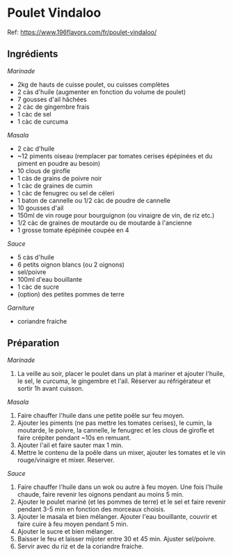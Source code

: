 # Poulet Vindaloo

Ref: https://www.196flavors.com/fr/poulet-vindaloo/

## Ingrédients

*Marinade*

* 2kg de hauts de cuisse poulet, ou cuisses complètes
* 2 càs d'huile (augmenter en fonction du volume de poulet)
* 7 gousses d'ail hâchées
* 2 càc de gingembre frais
* 1 càc de sel
* 1 càc de curcuma

*Masala*

* 2 càc d'huile
* ~12 piments oiseau (remplacer par tomates cerises épépinées et du piment en poudre au besoin)
* 10 clous de girofle
* 1 càs de grains de poivre noir
* 1 càc de graines de cumin
* 1 càc de fenugrec ou sel de céleri
* 1 baton de cannelle ou 1/2 càc de poudre de cannelle
* 10 gousses d'ail
* 150ml de vin rouge pour bourguignon (ou vinaigre de vin, de riz etc.)
* 1/2 càc de graines de moutarde ou de moutarde à l'ancienne
* 1 grosse tomate épépinée coupée en 4

*Sauce*

* 5 càs d'huile
* 6 petits oignon blancs (ou 2 oignons)
* sel/poivre
* 100ml d'eau bouillante
* 1 càc de sucre
* (option) des petites pommes de terre

*Garniture*

* coriandre fraiche

## Préparation

*Marinade*

1. La veille au soir, placer le poulet dans un plat à mariner et ajouter l'huile, le sel, le curcuma, le gingembre et l'ail. Réserver au réfrigérateur et sortir 1h avant cuisson.

*Masala*

1. Faire chauffer l'huile dans une petite poêle sur feu moyen.
2. Ajouter les piments (ne pas mettre les tomates cerises), le cumin, la moutarde, le poivre, la cannelle, le fenugrec et les clous de girofle et faire crépiter pendant ~10s en remuant.
3. Ajouter l'ail et faire sauter max 1 min.
4. Mettre le contenu de la poêle dans un mixer, ajouter les tomates et le vin rouge/vinaigre et mixer. Reserver.

*Sauce*

1. Faire chauffer l'huile dans un wok ou autre à feu moyen. Une fois l'huile chaude, faire revenir les oignons pendant au moins 5 min.
2. Ajouter le poulet mariné (et les pommes de terre) et le sel et faire revenir pendant 3-5 min en fonction des morceaux choisis.
3. Ajouter le masala et bien mélanger. Ajouter l'eau bouillante, couvrir et faire cuire à feu moyen pendant 5 min.
4. Ajouter le sucre et bien mélanger.
5. Baisser le feu et laisser mijoter entre 30 et 45 min. Ajuster sel/poivre.
6. Servir avec du riz et de la coriandre fraiche.
